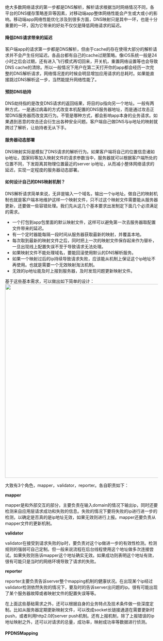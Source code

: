 绝大多数网络请求的第一步都是DNS解析，解析请求根据当时网络情况不同，各平台的DNS缓存策略差异等因素，对移动端app整体网络性能会产生或大或小的影响。移动端app网络性能优化涉及到很多方面，DNS映射只是其中一环，也是十分重要的一环，因为它带来的好处不仅仅是降低网络请求的延迟。

#### 降低DNS请求带来的延迟
客户端app的请求第一步都是DNS解析，但由于cache的存在使得大部分的解析请求并不会产生任何延迟。各品台都有自己的cache过期策略。像iOS系统一般是24小时之后会过期，还有进入飞行模式再切回来，开关机，重置网络设置等也会导致DNS cache的清除。所以一般情况下用户在第二天打开你的app都会经历一次完整的DNS解析请求，网络情况差的时候会明显增加应用请求的总耗时。如果能直接跳过DNS解析这一步，当然能提升网络性能了。

#### 预防DNS劫持
DNS劫持指的是改变DNS请求的返回结果，将目的ip指向另一个地址。一般有两种方式，一是通过病毒的方式改变本机配置的DNS服务器地址，而是通过攻击正常DNS服务器而改变其行为。不管是哪种方式，都会影响app本身的业务请求。如果遇到恶意的攻击还会衍生出各种安全问题。客户端自己做DNS与ip地址的映射就跨过了解析，让劫持者无从下手。

#### 服务器动态部署
DNS映射实际是模拟了DNS请求的解析行为。如果客户端将自己的位置信息诸如ip地址，国家码等加入映射文件的请求参数当中，服务器就可以根据客户端所处的位置不同，下发距离其物理位置最近的server ip地址，从而减小整体网络请求的延迟，实现一定程度的服务器动态部署。

#### 如何设计自己的DNS映射机制？
DNS解析请求简单来说，无非是输入一个域名，输出一个ip地址。做自己的映射机制也就是客户端本地维护这样一个映射文件，只不过这个映射文件需要能从服务器更新，还要做一些容错处理。我们先从这几个基本要求出发制定下面几个必须满足的需求。

* 一个打包到app包里面的默认映射文件，这样可以避免第一次去服务器取配置文件带来的延迟。
* 有一个定时器能每隔一段时间从服务器获取最新的映射，并覆盖本地。
* 每次取到最新的映射文件之后，同时把上一次的映射文件保存起来作为替补，一旦出现线上配置失误不至于导致请求无法处理。
* 如果映射文件不能处理域名，要能回滚使用默认的DNS解析服务。
* 如果一个映射过后的ip持续导致请求失败，应该能从机制上保证这个ip地址不再使用。也就是需要一个无效映射淘汰机制。
* 无效的ip地址能及时上报到服务器，及时发现问题更新映射文件。

基于这些基本需求，可以做出如下简单的设计：
<img src="https://github.com/music4kid/music4kid.github.io/blob/master/images/dnsmapping.png?raw=true" width="637">

大致有3个角色，mapper，validator，reporter。各自职责如下：

**mapper**
 
mapper是和外部交互的部分，主要负责在输入domain的情况下输出ip，同时还要检测来自应用层请求成功和失败的信息。失败的情况下要将失败的ip进行进一步的检测，以确定是否真的是ip地址无效，如果无效则进行上报。mapper还要负责从mapper文件的更新机制。

**validator**

validator在接受到请求失败的ip时，要负责对这个ip做进一步的有效性检测。检测规则的强弱可自己定制。但一般来说流程在后台线程使用这个地址做多次连接尝试。如果失败则告诉mapper这个地址确实无效。如果成功则表明这个地址有效，很有可能只是当时的网络环境导致了请求的失败。

**reporter**

reporter主要负责告诉server整个mapping机制的健康状况。在出现某个ip经过validator检测依然失败的情况下，要及时的告诉server出问题的ip。很有可能出现了某个服务器故障或者映射文件的配置失误等等。



在上面这些基础需求之外，还可以根据自身的业务特点及技术条件做一些深度定制。比如从服务器定期更新映射文件，可以改成socket长链接通道在需要更新时push，或者利用http2.0的server push机制。还有上报机制，除了上报错误的ip地址映射之外，还可以对请求的总量，成功率，映射成功率等数据进行侦测。


#### PPDNSMapping


